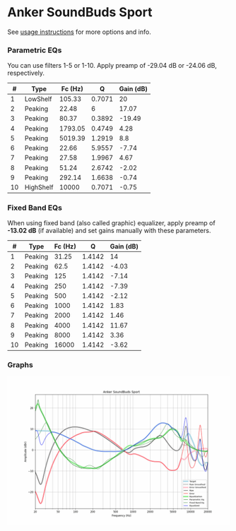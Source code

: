 # Anker SoundBuds Sport
See [usage instructions](https://github.com/jaakkopasanen/AutoEq#usage) for more options and info.

### Parametric EQs
You can use filters 1-5 or 1-10. Apply preamp of -29.04 dB or -24.06 dB, respectively.

|   # | Type      |   Fc (Hz) |      Q |   Gain (dB) |
|-----|-----------|-----------|--------|-------------|
|   1 | LowShelf  |    105.33 | 0.7071 |       20    |
|   2 | Peaking   |     22.48 | 6      |       17.07 |
|   3 | Peaking   |     80.37 | 0.3892 |      -19.49 |
|   4 | Peaking   |   1793.05 | 0.4749 |        4.28 |
|   5 | Peaking   |   5019.39 | 1.2919 |        8.8  |
|   6 | Peaking   |     22.66 | 5.9557 |       -7.74 |
|   7 | Peaking   |     27.58 | 1.9967 |        4.67 |
|   8 | Peaking   |     51.24 | 2.6742 |       -2.02 |
|   9 | Peaking   |    292.14 | 1.6638 |       -0.74 |
|  10 | HighShelf |  10000    | 0.7071 |       -0.75 |

### Fixed Band EQs
When using fixed band (also called graphic) equalizer, apply preamp of **-13.02 dB** (if available) and set gains manually with these parameters.

|   # | Type    |   Fc (Hz) |      Q |   Gain (dB) |
|-----|---------|-----------|--------|-------------|
|   1 | Peaking |     31.25 | 1.4142 |       14    |
|   2 | Peaking |     62.5  | 1.4142 |       -4.03 |
|   3 | Peaking |    125    | 1.4142 |       -7.14 |
|   4 | Peaking |    250    | 1.4142 |       -7.39 |
|   5 | Peaking |    500    | 1.4142 |       -2.12 |
|   6 | Peaking |   1000    | 1.4142 |        1.83 |
|   7 | Peaking |   2000    | 1.4142 |        1.46 |
|   8 | Peaking |   4000    | 1.4142 |       11.67 |
|   9 | Peaking |   8000    | 1.4142 |        3.36 |
|  10 | Peaking |  16000    | 1.4142 |       -3.62 |

### Graphs
![](./Anker%20SoundBuds%20Sport.png)
